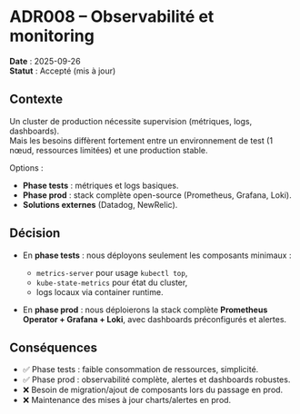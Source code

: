 # ADR008 – Observabilité et monitoring
**Date** : 2025-09-26  
**Statut** : Accepté (mis à jour)

## Contexte
Un cluster de production nécessite supervision (métriques, logs, dashboards).  
Mais les besoins diffèrent fortement entre un environnement de test (1 nœud, ressources limitées) et une production stable.

Options :
- **Phase tests** : métriques et logs basiques.  
- **Phase prod** : stack complète open-source (Prometheus, Grafana, Loki).  
- **Solutions externes** (Datadog, NewRelic).

## Décision
- En **phase tests** : nous déployons seulement les composants minimaux :  
  - `metrics-server` pour usage `kubectl top`,  
  - `kube-state-metrics` pour état du cluster,  
  - logs locaux via container runtime.  

- En **phase prod** : nous déploierons la stack complète **Prometheus Operator + Grafana + Loki**, avec dashboards préconfigurés et alertes.

## Conséquences
- ✅ Phase tests : faible consommation de ressources, simplicité.  
- ✅ Phase prod : observabilité complète, alertes et dashboards robustes.  
- ❌ Besoin de migration/ajout de composants lors du passage en prod.  
- ❌ Maintenance des mises à jour charts/alertes en prod.
